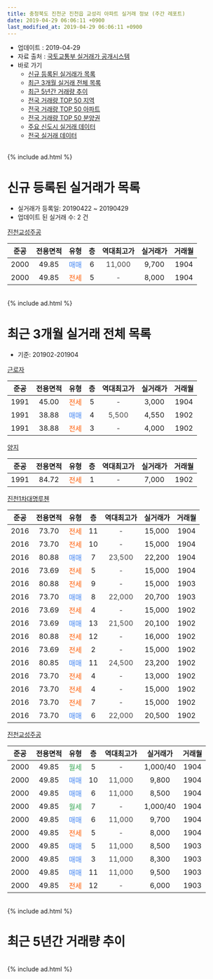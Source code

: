 ```yaml
---
title: 충청북도 진천군 진천읍 교성리 아파트 실거래 정보 (주간 레포트)
date: 2019-04-29 06:06:11 +0900
last_modified_at: 2019-04-29 06:06:11 +0900
---
```


* 업데이트 : 2019-04-29
* 자료 출처 : [국토교통부 실거래가 공개시스템](http://rt.molit.go.kr)
* 바로 가기
    * [신규 등록된 실거래가 목록](#신규-등록된-실거래가-목록)
    * [최근 3개월 실거래 전체 목록](#최근-3개월-실거래-전체-목록)
    * [최근 5년간 거래량 추이](#최근-5년간-거래량-추이)
    * [전국 거래량 TOP 50 지역](https://inasie.github.io/apt-trade-info/최근-3개월-전국에서-가장-거래가-많이-발생한-지역)
    * [전국 거래량 TOP 50 아파트](https://inasie.github.io/apt-trade-info/최근-3개월-전국에서-가장-거래가-많이-발생한-아파트)
    * [전국 거래량 TOP 50 분양권](https://inasie.github.io/apt-trade-info/최근-3개월-전국에서-가장-거래가-많이-발생한-분양권)
    * [주요 신도시 실거래 데이터](https://inasie.github.io/apt-trade-info/주요-신도시)
    * [전국 실거래 데이터](https://inasie.github.io/apt-trade-info/전국)
<br>
{% include ad.html %}
<br>

# 신규 등록된 실거래가 목록
* 실거래가 등록일: 20190422 ~ 20190429
* 업데이트 된 실거래 수: 2 건


[진천교성주공](https://search.naver.com/search.naver?query=%EC%B6%A9%EC%B2%AD%EB%B6%81%EB%8F%84+%EC%A7%84%EC%B2%9C%EA%B5%B0+%EC%A7%84%EC%B2%9C%EC%9D%8D+%EA%B5%90%EC%84%B1%EB%A6%AC+%EC%A7%84%EC%B2%9C%EA%B5%90%EC%84%B1%EC%A3%BC%EA%B3%B5)

|준공|전용면적|유형|층|역대최고가|실거래가|거래월|
|:---:|:---:|:---:|:---:|:---:|:---:|:---:|
|2000|49.85|<span style="color:#4285f3">매매</span>|6|<span style="color:#444444">11,000</span>|9,700|1904|
|2000|49.85|<span style="color:#ff5a00">전세</span>|5|<span style="color:#444444">-</span>|8,000|1904|


<br>
{% include ad.html %}
<br>

# 최근 3개월 실거래 전체 목록
* 기준: 201902-201904


[근로자](https://search.naver.com/search.naver?query=%EC%B6%A9%EC%B2%AD%EB%B6%81%EB%8F%84+%EC%A7%84%EC%B2%9C%EA%B5%B0+%EC%A7%84%EC%B2%9C%EC%9D%8D+%EA%B5%90%EC%84%B1%EB%A6%AC+%EA%B7%BC%EB%A1%9C%EC%9E%90)

|준공|전용면적|유형|층|역대최고가|실거래가|거래월|
|:---:|:---:|:---:|:---:|:---:|:---:|:---:|
|1991|45.00|<span style="color:#ff5a00">전세</span>|5|<span style="color:#444444">-</span>|3,000|1904|
|1991|38.88|<span style="color:#4285f3">매매</span>|4|<span style="color:#444444">5,500</span>|4,550|1902|
|1991|38.88|<span style="color:#ff5a00">전세</span>|3|<span style="color:#444444">-</span>|4,000|1902|

[양지](https://search.naver.com/search.naver?query=%EC%B6%A9%EC%B2%AD%EB%B6%81%EB%8F%84+%EC%A7%84%EC%B2%9C%EA%B5%B0+%EC%A7%84%EC%B2%9C%EC%9D%8D+%EA%B5%90%EC%84%B1%EB%A6%AC+%EC%96%91%EC%A7%80)

|준공|전용면적|유형|층|역대최고가|실거래가|거래월|
|:---:|:---:|:---:|:---:|:---:|:---:|:---:|
|1991|84.72|<span style="color:#ff5a00">전세</span>|1|<span style="color:#444444">-</span>|7,000|1902|

[진천1차대명루첸](https://search.naver.com/search.naver?query=%EC%B6%A9%EC%B2%AD%EB%B6%81%EB%8F%84+%EC%A7%84%EC%B2%9C%EA%B5%B0+%EC%A7%84%EC%B2%9C%EC%9D%8D+%EA%B5%90%EC%84%B1%EB%A6%AC+%EC%A7%84%EC%B2%9C1%EC%B0%A8%EB%8C%80%EB%AA%85%EB%A3%A8%EC%B2%B8)

|준공|전용면적|유형|층|역대최고가|실거래가|거래월|
|:---:|:---:|:---:|:---:|:---:|:---:|:---:|
|2016|73.70|<span style="color:#ff5a00">전세</span>|11|<span style="color:#444444">-</span>|15,000|1904|
|2016|73.70|<span style="color:#ff5a00">전세</span>|10|<span style="color:#444444">-</span>|15,000|1904|
|2016|80.88|<span style="color:#4285f3">매매</span>|7|<span style="color:#444444">23,500</span>|22,200|1904|
|2016|73.69|<span style="color:#ff5a00">전세</span>|5|<span style="color:#444444">-</span>|15,000|1904|
|2016|80.88|<span style="color:#ff5a00">전세</span>|9|<span style="color:#444444">-</span>|15,000|1903|
|2016|73.70|<span style="color:#4285f3">매매</span>|8|<span style="color:#444444">22,000</span>|20,700|1903|
|2016|73.69|<span style="color:#ff5a00">전세</span>|4|<span style="color:#444444">-</span>|15,000|1902|
|2016|73.69|<span style="color:#4285f3">매매</span>|13|<span style="color:#444444">21,500</span>|20,100|1902|
|2016|80.88|<span style="color:#ff5a00">전세</span>|12|<span style="color:#444444">-</span>|16,000|1902|
|2016|73.69|<span style="color:#ff5a00">전세</span>|2|<span style="color:#444444">-</span>|15,000|1902|
|2016|80.85|<span style="color:#4285f3">매매</span>|11|<span style="color:#444444">24,500</span>|23,200|1902|
|2016|73.70|<span style="color:#ff5a00">전세</span>|4|<span style="color:#444444">-</span>|13,000|1902|
|2016|73.70|<span style="color:#ff5a00">전세</span>|4|<span style="color:#444444">-</span>|15,000|1902|
|2016|73.70|<span style="color:#ff5a00">전세</span>|7|<span style="color:#444444">-</span>|15,000|1902|
|2016|73.70|<span style="color:#4285f3">매매</span>|6|<span style="color:#444444">22,000</span>|20,500|1902|

[진천교성주공](https://search.naver.com/search.naver?query=%EC%B6%A9%EC%B2%AD%EB%B6%81%EB%8F%84+%EC%A7%84%EC%B2%9C%EA%B5%B0+%EC%A7%84%EC%B2%9C%EC%9D%8D+%EA%B5%90%EC%84%B1%EB%A6%AC+%EC%A7%84%EC%B2%9C%EA%B5%90%EC%84%B1%EC%A3%BC%EA%B3%B5)

|준공|전용면적|유형|층|역대최고가|실거래가|거래월|
|:---:|:---:|:---:|:---:|:---:|:---:|:---:|
|2000|49.85|<span style="color:#34a853">월세</span>|5|<span style="color:#444444">-</span>|1,000/40|1904|
|2000|49.85|<span style="color:#4285f3">매매</span>|10|<span style="color:#444444">11,000</span>|9,800|1904|
|2000|49.85|<span style="color:#4285f3">매매</span>|6|<span style="color:#444444">11,000</span>|8,500|1904|
|2000|49.85|<span style="color:#34a853">월세</span>|7|<span style="color:#444444">-</span>|1,000/40|1904|
|2000|49.85|<span style="color:#4285f3">매매</span>|6|<span style="color:#444444">11,000</span>|9,700|1904|
|2000|49.85|<span style="color:#ff5a00">전세</span>|5|<span style="color:#444444">-</span>|8,000|1904|
|2000|49.85|<span style="color:#4285f3">매매</span>|5|<span style="color:#444444">11,000</span>|8,500|1903|
|2000|49.85|<span style="color:#4285f3">매매</span>|3|<span style="color:#444444">11,000</span>|8,300|1903|
|2000|49.85|<span style="color:#4285f3">매매</span>|11|<span style="color:#444444">11,000</span>|9,500|1903|
|2000|49.85|<span style="color:#ff5a00">전세</span>|12|<span style="color:#444444">-</span>|6,000|1903|


<br>
{% include ad.html %}
<br>

# 최근 5년간 거래량 추이


<div style="width:100%;">
    <canvas id="deal_progress" height="200"></canvas>
</div>

<script>
new Chart(document.getElementById("deal_progress"), {
    type: 'line',
    data: {
        labels: ['201404','201405','201406','201407','201408','201409','201410','201411','201412','201501','201502','201503','201504','201505','201506','201507','201508','201509','201510','201511','201512','201601','201602','201603','201604','201605','201606','201607','201608','201609','201610','201611','201612','201701','201702','201703','201704','201705','201706','201707','201708','201709','201710','201711','201712','201801','201802','201803','201804','201805','201806','201807','201808','201809','201810','201811','201812','201901','201902','201903','201904'],
        datasets: [{
            label: '매매',
            pointRadius: 1,
            data: [9, 4, 5, 6, 3, 6, 6, 8, 3, 2, 2, 8, 6, 5, 4, 6, 3, 4, 6, 1, 6, 6, 7, 5, 5, 8, 16, 11, 9, 8, 10, 7, 10, 4, 9, 5, 12, 15, 5, 7, 7, 9, 11, 9, 32, 5, 6, 15, 12, 10, 8, 9, 5, 11, 5, 2, 6, 4, 4, 4, 4],
            borderColor: "rgba(255, 201, 14, 1)",
            backgroundColor: "rgba(255, 201, 14, 0.5)",
            fill: false,
            lineTension: 0
        },{
            label: '전월세',
            pointRadius: 1,
            data: [6, 2, 4, 3, 2, 5, 6, 3, 4, 1, 3, 3, 3, 2, 3, 2, 3, 4, 2, 1, 2, 2, 6, 4, 1, 4, 4, 8, 17, 11, 8, 7, 5, 11, 13, 9, 5, 8, 11, 7, 11, 8, 7, 6, 6, 4, 6, 10, 3, 1, 7, 5, 9, 8, 8, 5, 2, 8, 8, 2, 7],
            borderColor: "rgba(0, 141, 185, 1)",
            backgroundColor: "rgba(0, 141, 185, 0.5)",
            fill: false,
            lineTension: 0
        }
        ]
    },
    options: {
        responsive: true,
        title: {
            display: false
        },
        tooltips: {
            mode: 'index',
            intersect: false
        },
        hover: {
            mode: 'nearest',
            intersect: true
        },
        scales: {
            xAxes: [{
                display: true,
                scaleLabel: {
                    display: true,
                    labelString: '년/월'
                }
            }],
            yAxes: [{
                display: true,
                ticks: {
                    suggestedMin: 0,
                },
                scaleLabel: {
                    display: true,
                    labelString: '실거래 수'
                }
            }]
        }
    }
});

</script>


<br>
{% include ad.html %}
<br>


